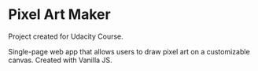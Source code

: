 # Pixel Art Maker

Project created for Udacity Course.

Single-page web app that allows users to draw pixel art on a customizable canvas.
Created with Vanilla JS.
